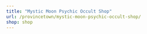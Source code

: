```yaml
---
title: "Mystic Moon Psychic Occult Shop"
url: /provincetown/mystic-moon-psychic-occult-shop/
shop: shop
---
```

